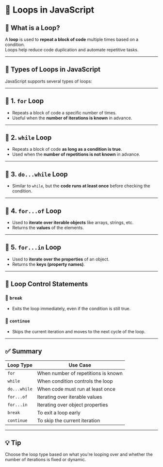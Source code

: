 # 🔁 Loops in JavaScript

## 📘 What is a Loop?

A **loop** is used to **repeat a block of code** multiple times based on a condition.  
Loops help reduce code duplication and automate repetitive tasks.

---

## 🔄 Types of Loops in JavaScript

JavaScript supports several types of loops:

---

## 🔹 1. `for` Loop

- Repeats a block of code a specific number of times.
- Useful when the **number of iterations is known** in advance.

---

## 🔹 2. `while` Loop

- Repeats a block of code **as long as a condition is true**.
- Used when the **number of repetitions is not known** in advance.

---

## 🔹 3. `do...while` Loop

- Similar to `while`, but the **code runs at least once** before checking the condition.

---

## 🔹 4. `for...of` Loop

- Used to **iterate over iterable objects** like arrays, strings, etc.
- Returns the **values** of the elements.

---

## 🔹 5. `for...in` Loop

- Used to **iterate over the properties** of an object.
- Returns the **keys (property names)**.

---

## 🛑 Loop Control Statements

### 🔸 `break`
- Exits the loop immediately, even if the condition is still true.

### 🔸 `continue`
- Skips the current iteration and moves to the next cycle of the loop.

---

## ✅ Summary

| Loop Type     | Use Case                              |
|---------------|----------------------------------------|
| `for`         | When number of repetitions is known    |
| `while`       | When condition controls the loop       |
| `do...while`  | When code must run at least once       |
| `for...of`    | Iterating over iterable values         |
| `for...in`    | Iterating over object properties       |
| `break`       | To exit a loop early                   |
| `continue`    | To skip the current iteration          |

---

## 💡 Tip

Choose the loop type based on what you're looping over and whether the number of iterations is fixed or dynamic.

